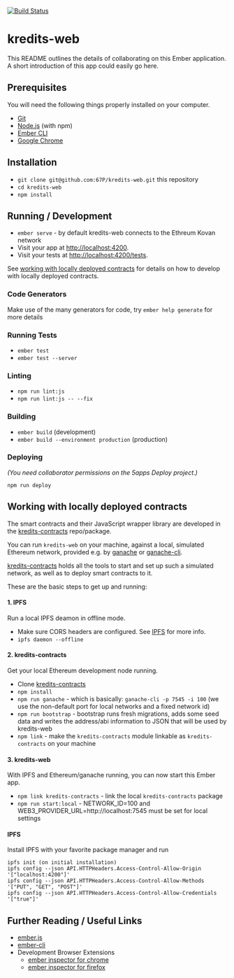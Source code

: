 [![Build Status](https://travis-ci.org/67P/kredits-web.svg?branch=master)](https://travis-ci.org/67P/kredits-web)

# kredits-web

This README outlines the details of collaborating on this Ember application.
A short introduction of this app could easily go here.

## Prerequisites

You will need the following things properly installed on your computer.

* [Git](https://git-scm.com/)
* [Node.js](https://nodejs.org/) (with npm)
* [Ember CLI](https://ember-cli.com/)
* [Google Chrome](https://google.com/chrome/)

## Installation

* `git clone git@github.com:67P/kredits-web.git` this repository
* `cd kredits-web`
* `npm install`

## Running / Development


* `ember serve` - by default kredits-web connects to the Ethreum Kovan network
* Visit your app at [http://localhost:4200](http://localhost:4200).
* Visit your tests at [http://localhost:4200/tests](http://localhost:4200/tests).

See [working with locally deployed contracts](https://github.com/67P/kredits-web#working-with-locally-deployed-contracts) for details on how to develop with locally deployed contracts.

### Code Generators

Make use of the many generators for code, try `ember help generate` for more details

### Running Tests

* `ember test`
* `ember test --server`

### Linting

* `npm run lint:js`
* `npm run lint:js -- --fix`

### Building

* `ember build` (development)
* `ember build --environment production` (production)

### Deploying

_(You need collaborator permissions on the 5apps Deploy project.)_

`npm run deploy`

## Working with locally deployed contracts

The smart contracts and their JavaScript wrapper library are developed in the
[kredits-contracts](https://github.com/67P/kredits-contracts) repo/package.

You can run `kredits-web` on your machine, against a local, simulated Ethereum
network, provided e.g. by [ganache](http://truffleframework.com/ganache/) or
[ganache-cli](https://github.com/trufflesuite/ganache-cli).

[kredits-contracts](https://github.com/67P/kredits-contracts) holds all the tools
to start and set up such a simulated network, as well as to deploy smart
contracts to it.

These are the basic steps to get up and running:

#### 1. IPFS

Run a local IPFS deamon in offline mode.

  * Make sure CORS headers are configured. See [IPFS](#ipfs) for more info.
  * `ipfs daemon --offline`

#### 2. kredits-contracts

Get your local Ethereum development node running.

  * Clone [kredits-contracts](https://github.com/67P/kredits-contracts)
  * `npm install`
  * `npm run ganache` - which is basically: `ganache-cli -p 7545 -i 100` (we use the non-default port for local networks and a fixed network id)
  * `npm run bootstrap` - bootstrap runs fresh migrations, adds some seed data and writes the address/abi information to JSON that will be used by kredits-web
  * `npm link` - make the `kredits-contracts` module linkable as `kredits-contracts` on your machine

#### 3. kredits-web

With IPFS and Ethereum/ganache running, you can now start this Ember app.

  * `npm link kredits-contracts` - link the local `kredits-contracts` package
  * `npm run start:local` - NETWORK_ID=100 and WEB3_PROVIDER_URL=http://localhost:7545 must be set for local settings

#### IPFS

Install IPFS with your favorite package manager and run

    ipfs init (on initial installation)
    ipfs config --json API.HTTPHeaders.Access-Control-Allow-Origin '["localhost:4200"]'
    ipfs config --json API.HTTPHeaders.Access-Control-Allow-Methods '["PUT", "GET", "POST"]'
    ipfs config --json API.HTTPHeaders.Access-Control-Allow-Credentials '["true"]'

## Further Reading / Useful Links

* [ember.js](https://emberjs.com/)
* [ember-cli](https://ember-cli.com/)
* Development Browser Extensions
  * [ember inspector for chrome](https://chrome.google.com/webstore/detail/ember-inspector/bmdblncegkenkacieihfhpjfppoconhi)
  * [ember inspector for firefox](https://addons.mozilla.org/en-US/firefox/addon/ember-inspector/)
